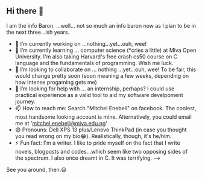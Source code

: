 ## Hi there 👋

I am the info Baron.
...well...
not so much an info baron now as I plan to be in the next three...ish years.

- 🔭 I’m currently working on ...nothing...yet...ouh, wee!
- 🌱 I’m currently learning ... computer science (*cries a little) at Miva Open University. I'm also taking Harvard's free crash cs50 course on C language and the fundamentals of programming. Wish me luck.
- 👯 I’m looking to collaborate on ... nothing ...yet...ouh, wee! To be fair, this would change pretty soon (soon meaning a few weeks, depending on how intense progaming gets me)
- 🤔 I’m looking for help with ... an internship, perhaps? I could use practical experience as a valid tool to aid my software develpoment journey.
- 📫 How to reach me: Search "Mitchel Enebeli" on facebook. The coolest, most handsome looking account is mine. Alternatively, you could email me at 'mitchel.enebeli@miva.edu.ng'
- 😄 Pronouns: Dell XPS 13 plus/Lenovo ThinkPad (in case you thought you read wrong on my bio😂). Realistically, though, it's he/him.
- ⚡ Fun fact: I'm a writer. I like to pride myself on the fact that I write novels, blogposts and codes...which seem like two opposing sides of the spectrum. I also once dreamt in C. It was terrifying.
-->

See you around, then.😃
